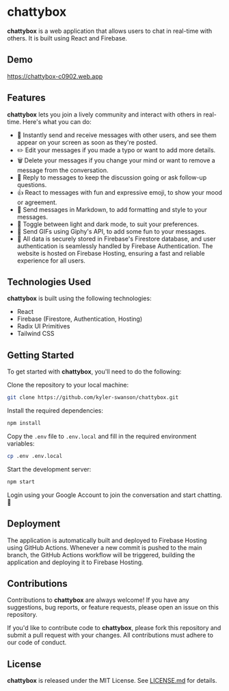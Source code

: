 # chattybox

**chattybox** is a web application that allows users to chat in real-time with others. It is built using React and Firebase.

## Demo

https://chattybox-c0902.web.app

## Features

**chattybox** lets you join a lively community and interact with others in real-time. Here's what you can do:

- 💬 Instantly send and receive messages with other users, and see them appear on your screen as soon as they're posted.
- ✏️ Edit your messages if you made a typo or want to add more details.
- 🗑️ Delete your messages if you change your mind or want to remove a message from the conversation.
- 💬 Reply to messages to keep the discussion going or ask follow-up questions.
- 👍 React to messages with fun and expressive emoji, to show your mood or agreement.
- 📝 Send messages in Markdown, to add formatting and style to your messages.
- 🌙 Toggle between light and dark mode, to suit your preferences.
- 🥳 Send GIFs using Giphy's API, to add some fun to your messages.
- 🚀 All data is securely stored in Firebase's Firestore database, and user authentication is seamlessly handled by Firebase Authentication. The website is hosted on Firebase Hosting, ensuring a fast and reliable experience for all users.

## Technologies Used

**chattybox** is built using the following technologies:

- React
- Firebase (Firestore, Authentication, Hosting)
- Radix UI Primitives
- Tailwind CSS

## Getting Started

To get started with **chattybox**, you'll need to do the following:

Clone the repository to your local machine:

```bash
git clone https://github.com/kyler-swanson/chattybox.git
```

Install the required dependencies:

```bash
npm install
```

Copy the `.env` file to `.env.local` and fill in the required environment variables:

```bash
cp .env .env.local
```

Start the development server:

```bash
npm start
```

Login using your Google Account to join the conversation and start chatting. 🎉

## Deployment

The application is automatically built and deployed to Firebase Hosting using GitHub Actions. Whenever a new commit is pushed to the main branch, the GitHub Actions workflow will be triggered, building the application and deploying it to Firebase Hosting.

## Contributions

Contributions to **chattybox** are always welcome! If you have any suggestions, bug reports, or feature requests, please open an issue on this repository.

If you'd like to contribute code to **chattybox**, please fork this repository and submit a pull request with your changes. All contributions must adhere to our code of conduct.

## License

**chattybox** is released under the MIT License. See [LICENSE.md](https://github.com/kyler-swanson/chattybox/blob/main/LICENSE.md) for details.
